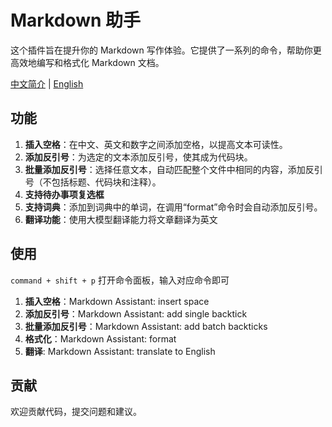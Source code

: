 # Markdown 助手

这个插件旨在提升你的 Markdown 写作体验。它提供了一系列的命令，帮助你更高效地编写和格式化 Markdown 文档。

[中文简介](./README_zh.md) | [English](./README.md)

## 功能

1. **插入空格**：在中文、英文和数字之间添加空格，以提高文本可读性。
2. **添加反引号**：为选定的文本添加反引号，使其成为代码块。
3. **批量添加反引号**：选择任意文本，自动匹配整个文件中相同的内容，添加反引号（不包括标题、代码块和注释）。
4. **支持待办事项复选框**
5. **支持词典**：添加到词典中的单词，在调用“format”命令时会自动添加反引号。
6. **翻译功能**：使用大模型翻译能力将文章翻译为英文

## 使用

`command + shift + p` 打开命令面板，输入对应命令即可

1. **插入空格**：Markdown Assistant: insert space
2. **添加反引号**：Markdown Assistant: add single backtick
3. **批量添加反引号**：Markdown Assistant: add batch backticks
4. **格式化**：Markdown Assistant: format
5. **翻译**: Markdown Assistant: translate to English

## 贡献

欢迎贡献代码，提交问题和建议。